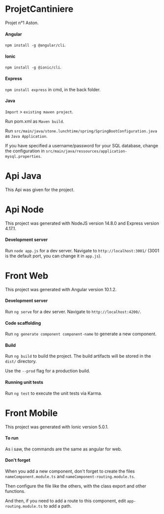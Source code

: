 # ProjetCantiniere
Projet n°1 Aston.

#### Angular
`npm install -g @angular/cli`.

#### Ionic
`npm install -g @ionic/cli`.

#### Express
`npm install express` in cmd, in the back folder.

#### Java
`Import` > `existing maven project`.

Run pom.xml as `Maven build`.

Run `src/main/java/stone.lunchtime/spring/SpringBootConfiguration.java` as `Java Application`.

If you have specified a username/password for your SQL database, change the configuration in `src/main/java/ressources/application-mysql.properties`. 

# Api Java
This Api was given for the project.

# Api Node
This project was generated with NodeJS version 14.8.0 and Express version 4.17.1.

#### Development server
Run `node app.js` for a dev server. Navigate to `http://localhost:3001/` 
(3001 is the default port, you can change it in `app.js`).

# Front Web
This project was generated with Angular version 10.1.2.

#### Development server
Run `ng serve` for a dev server. Navigate to `http://localhost:4200/`.

#### Code scaffolding
Run `ng generate component component-name` to generate a new component.

#### Build
Run `ng build` to build the project. The build artifacts will be stored in the `dist/` directory. 

Use the `--prod` flag for a production build.

#### Running unit tests
Run `ng test` to execute the unit tests via Karma.

# Front Mobile
This project was generated with Ionic version 5.0.1.

#### To run
As i saw, the commands are the same as angular for web.

#### Don't forget
When you add a new component, don't forget to create the files `nameComponent.module.ts` and `nameComponent-routing.module.ts`.

Then configure the file like the others, with the class export and other functions.

And then, if you need to add a route to this component, edit `app-routing.module.ts` to add a path.
